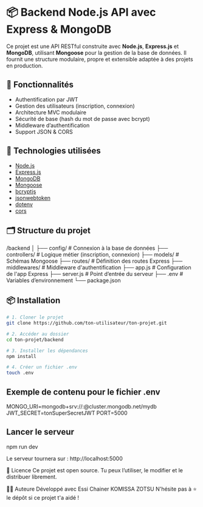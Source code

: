 # 📦 Backend Node.js API avec Express & MongoDB
Ce projet est une API RESTful construite avec **Node.js**, **Express.js** et **MongoDB**, utilisant **Mongoose** pour la gestion de la base de données. Il fournit une structure modulaire, propre et extensible adaptée à des projets en production.

## 🚀 Fonctionnalités

- Authentification par JWT
- Gestion des utilisateurs (inscription, connexion)
- Architecture MVC modulaire
- Sécurité de base (hash du mot de passe avec bcrypt)
- Middleware d’authentification
- Support JSON & CORS

## 🧾 Technologies utilisées

- [Node.js](https://nodejs.org/)
- [Express.js](https://expressjs.com/)
- [MongoDB](https://www.mongodb.com/)
- [Mongoose](https://mongoosejs.com/)
- [bcryptjs](https://www.npmjs.com/package/bcryptjs)
- [jsonwebtoken](https://www.npmjs.com/package/jsonwebtoken)
- [dotenv](https://www.npmjs.com/package/dotenv)
- [cors](https://www.npmjs.com/package/cors)

## 🗂️ Structure du projet
/backend
│
├── config/            # Connexion à la base de données
├── controllers/       # Logique métier (inscription, connexion)
├── models/            # Schémas Mongoose
├── routes/            # Définition des routes Express
├── middlewares/       # Middleware d'authentification
├── app.js             # Configuration de l'app Express
├── server.js          # Point d’entrée du serveur
├── .env               # Variables d’environnement
└── package.json



## 📦 Installation

```bash
# 1. Cloner le projet
git clone https://github.com/ton-utilisateur/ton-projet.git

# 2. Accéder au dossier
cd ton-projet/backend

# 3. Installer les dépendances
npm install

# 4. Créer un fichier .env
touch .env
````

## Exemple de contenu pour le fichier .env

MONGO_URI=mongodb+srv://<user>:<password>@cluster.mongodb.net/mydb
JWT_SECRET=tonSuperSecretJWT
PORT=5000

## Lancer le serveur
npm run dev

Le serveur tournera sur : http://localhost:5000


📝 Licence
Ce projet est open source. Tu peux l’utiliser, le modifier et le distribuer librement.


👨‍💻 Auteure
Développé avec Essi Chainer KOMISSA ZOTSU
N'hésite pas à ⭐ le dépôt si ce projet t'a aidé !
